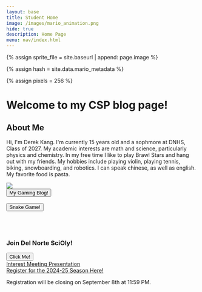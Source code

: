 ```yaml
---
layout: base
title: Student Home 
image: /images/mario_animation.png
hide: true
description: Home Page
menu: nav/index.html
---
```


<!-- Liquid:  statements -->

<!--- Concatenation of site URL to frontmatter image  --->
{% assign sprite_file = site.baseurl | append: page.image %}
<!--- Has is a list variable containing mario metadata for sprite --->
{% assign hash = site.data.mario_metadata %}  
<!--- Size width/height of Sprit images --->
{% assign pixels = 256 %} 

<!--- HTML for page contains <p> tag named "Mario" and class properties for a "sprite"  -->

<p id="mario" class="sprite"></p>
  
<!--- Embedded Cascading Style Sheet (CSS) rules, 
        define how HTML elements look 
--->
<style>

  /*CSS style rules for the id and class of the sprite...
  */
  .sprite {
    height: {{pixels}}px;
    width: {{pixels}}px;
    background-image: url('{{sprite_file}}');
    background-repeat: no-repeat;
  }

  /*background position of sprite element
  */
  #mario {
    background-position: calc({{animations[0].col}} * {{pixels}} * -1px) calc({{animations[0].row}} * {{pixels}}* -1px);
  }
</style>

<!--- Embedded executable code--->
<script>
  ////////// convert YML hash to javascript key:value objects /////////

  var mario_metadata = {}; //key, value object
  {% for key in hash %}  
  
  var key = "{{key | first}}"  //key
  var values = {} //values object
  values["row"] = {{key.row}}
  values["col"] = {{key.col}}
  values["frames"] = {{key.frames}}
  mario_metadata[key] = values; //key with values added

  {% endfor %}

  ////////// game object for player /////////

  class Mario {
    constructor(meta_data) {
      this.tID = null;  //capture setInterval() task ID
      this.positionX = 0;  // current position of sprite in X direction
      this.currentSpeed = 0;
      this.marioElement = document.getElementById("mario"); //HTML element of sprite
      this.pixels = {{pixels}}; //pixel offset of images in the sprite, set by liquid constant
      this.interval = 100; //animation time interval
      this.obj = meta_data;
      this.direction = "right";
      this.marioElement.style.position = "absolute";
    }

    animate(obj, speed) {
      let frame = 0;
      const row = obj.row * this.pixels;
      this.currentSpeed = speed;

      this.tID = setInterval(() => {
        const col = (frame + obj.col) * this.pixels;
        this.marioElement.style.backgroundPosition = `-${col}px -${row}px`;
        this.marioElement.style.left = `${this.positionX}px`;

        this.positionX += speed;
        frame = (frame + 1) % obj.frames;

        const viewportWidth = window.innerWidth;
        if (this.positionX > viewportWidth - this.pixels) {
          document.documentElement.scrollLeft = this.positionX - viewportWidth + this.pixels;
        }
      }, this.interval);
    }

    startWalking() {
      this.stopAnimate();
      if(this.direction == "right"){
        this.animate(this.obj["Walk"], 3);
      }else if(this.direction == "left"){
        this.animate(this.obj["WalkL"], -3);
      }
    }

    startRunning() {
      this.stopAnimate();
      if(this.direction == "right"){
        this.animate(this.obj["Run1"], 6);
      }else if(this.direction == "left"){
        this.animate(this.obj["Run1L"], -6);
      }
    }

    startPuffing() {
      this.stopAnimate();
      this.animate(this.obj["Puff"], 0);
    }

    startCheering() {
      this.stopAnimate();
      if(this.direction == "right"){
        this.animate(this.obj["Cheer"], 0);
      }else if(this.direction == "left"){
        this.animate(this.obj["CheerL"], 0);
      }

      
    }

    startFlipping() {
      this.stopAnimate();
      this.animate(this.obj["Flip"], 0);
    }

    startResting() {
      this.stopAnimate();
      this.animate(this.obj["Rest"], 0);
    }

    stopAnimate() {
      clearInterval(this.tID);
    }
  }

  const mario = new Mario(mario_metadata);

  ////////// event control /////////

  window.addEventListener("keydown", (event) => {
    if (event.key === "ArrowRight") {
      event.preventDefault();
      if (event.repeat) {
        mario.startCheering();
      } else {
        if (mario.currentSpeed === 0) {
          mario.direction = "right";
          mario.startWalking();
        } else if (mario.currentSpeed === 3) {
          mario.startRunning();
        } else if (mario.currentSpeed === 6) {
          mario.startResting();
        }
      }
    } else if (event.key === "ArrowLeft") {
      event.preventDefault();
      if (event.repeat) {
        mario.startCheering();
      } else {
        if (mario.currentSpeed === 0) {
          mario.direction = "left";
          mario.startWalking();
        } else if (mario.currentSpeed === -3) {
          mario.startRunning();
        } else if (mario.currentSpeed === -6) {
          mario.startResting();
        }
      }
    }
  });

  //touch events that enable animations
  window.addEventListener("touchstart", (event) => {
    event.preventDefault(); // prevent default browser action
    if (event.touches[0].clientX > window.innerWidth / 2) {
      // move right
      if (currentSpeed === 0) { // if at rest, go to walking
        mario.startWalking();
      } else if (currentSpeed === 3) { // if walking, go to running
        mario.startRunning();
      }
    } else {
      // move left
      mario.startPuffing();
    }
  });

  //stop animation on window blur
  window.addEventListener("blur", () => {
    mario.stopAnimate();
  });

  //start animation on window focus
  window.addEventListener("focus", () => {
     mario.startFlipping();
  });

  //start animation on page load or page refresh
  document.addEventListener("DOMContentLoaded", () => {
    // adjust sprite size for high pixel density devices
    const scale = window.devicePixelRatio;
    const sprite = document.querySelector(".sprite");
    sprite.style.transform = `scale(${0.2 * scale})`;
    mario.startResting();
  });

</script>


# Welcome to my CSP blog page!


## About Me
Hi, I'm Derek Kang. I'm currently 15 years old and a sophmore at DNHS, Class of 2027. My academic interests are math and science, particularly physics and chemistry. In my free time I like to play Brawl Stars and hang out with my friends. My hobbies include playing violin, playing tennis, biking, snowboarding, and robotics. I can speak chinese, as well as english. My favorite food is pasta.

<img src="{{site.baseurl}}/images/Untitled presentation.png">
<div>
    <button onclick="window.location.href='{{site.baseurl}}/miniproject/home';">My Gaming Blog!</button>
</div>
<br>

<div>
    <button onclick="window.location.href='{{site.baseurl}}/snakegame';">Snake Game!</button>
</div>

<br>
<br>
<br>
<div>
    <h3>Join Del Norte SciOly!</h3>
</div>
<div>
    <button onclick="window.open('https://www.youtube.com/watch?v=dQw4w9WgXcQ');">Click Me!</button>
</div>
<div>
    <a href="https://docs.google.com/presentation/d/1o15b7_oeV8J7zY2rmnInHFQiUcuF7D9J3HM5Up-jdFE/edit?usp=sharing">Interest Meeting Presentation</a>
</div>
<div>
    <a href="https://forms.gle/xnwPbusonfWDk9za6">Register for the 2024-25 Season Here!</a>
    <p>Registration will be closing on September 8th at 11:59 PM.</p>
</div>